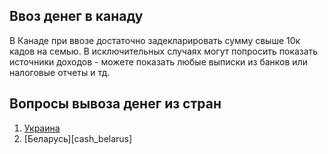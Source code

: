 ## Ввоз денег в канаду

В Канаде при ввозе достаточно задекларировать сумму свыше 10к кадов на семью. В исключительных случаях могут попросить показать источники доходов - можете показать любые выписки из банков или налоговые отчеты и тд.

## Вопросы вывоза денег из стран

1. [Украина](cash_ukraine)
2. [Беларусь][cash_belarus]

